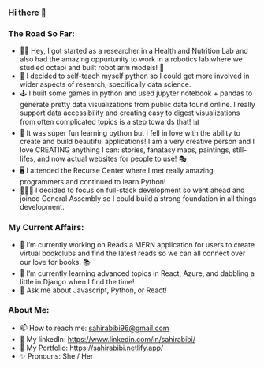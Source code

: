 ### Hi there 👋


### The Road So Far: 
  - 👋🏼 Hey, I got started as a researcher in a Health and Nutrition Lab and also had the amazing oppurtunity to work in a robotics lab where we studied octapi and built robot arm models! 🐙
  - 🐍 I decided to self-teach myself python so I could get more involved in wider aspects of research, specifically data science. 
  - 🕹 I built some games in python  and used jupyter notebook + pandas to generate pretty data visualizations from public data found online. I really support data accessibility and creating easy to digest visualizations from often complicated topics is a step towards that!  📊
  - 🎨 It was super fun learning python but I fell in love with the ability to create and build beautiful applications! I am a very creative person and I love CREATING anything I can: stories, fanatasy maps, paintings, still-lifes, and now actual websites for people to use! 🎭  
  - 🖥 I attended the Recurse Center where I met really amazing programmers and continued to learn Python!
  - 👩🏻‍💻 I decided to focus on full-stack development so went ahead and joined General Assembly so I could build a strong foundation in all things development. 

### My Current Affairs:
  - 🔭 I’m currently working on Reads a MERN application for users to create virtual bookclubs and find the latest reads so we can all connect over our love for books. 📚
  - 🌱 I’m currently learning advanced topics in React, Azure, and dabbling a little in Django when I find the time! 
  - 💬 Ask me about Javascript, Python, or React!

### About Me: 
  - 📫 How to reach me: sahirabibi96@gmail.com 
  - 📄 My linkedIn: https://www.linkedin.com/in/sahirabibi/
  - 📁 My Portfolio: https://sahirabibi.netlify.app/
  - ✨ Pronouns: She / Her
 


